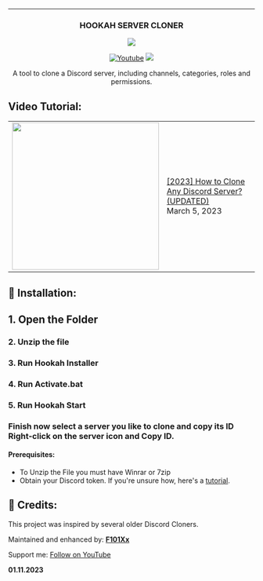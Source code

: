 ---
<h3 align="center">HOOKAH SERVER CLONER</h3>
<div align="center">
<img src="https://i.ibb.co/56VVJ7q/hqdefault-3798475062.jpg" />
</div>
<p align="center">
<a href="https://www.youtube.com/channel/UCaULEkiS2qrMkoML_tRPrYw?sub_confirmation=1">
<img alt="Youtube" title="Youtube" src="https://img.shields.io/badge/-YouTube-red?style=for-the-badge&logo=youtube&logoColor=white"/></a>
<a href="https://discord.gg/9a3xCAaxuG" alt="Official Hookah Game Server">
<img src="https://img.shields.io/discord/836621542917275668?color=7289DA&labelColor=4a64bd&logo=discord&logoColor=white&style=for-the-badge"/></a>
</p>
</p>
</p>
<p align="center"> A tool to clone a Discord server, including channels, categories, roles and permissions.</p>


## Video Tutorial:

<table><tr><td><a href="https://youtu.be/bGu54aX8jwU"><img width="300px" src="https://i.imgur.com/oJlZffu.png"></a></td>
<td><a href="https://youtu.be/bGu54aX8jwU">[2023] How to Clone Any Discord Server? (UPDATED)</a><br/>March 5, 2023</td></tr></table>

## 💾 Installation:

## 1. Open the Folder


### 2. Unzip the file

### 3. Run Hookah Installer

### 4. Run Activate.bat

### 5. Run Hookah Start

### Finish now select a server you like to clone and copy its ID Right-click on the server icon and Copy ID.

#### Prerequisites:

- To Unzip the File you must have Winrar or 7zip
- Obtain your Discord token. If you're unsure how, here's a [tutorial](https://www.youtube.com/watch?v=3qzpmTIQ-Gs).


## 🙏 Credits:

This project was inspired by several older Discord Cloners.

Maintained and enhanced by: [**F101Xx**](https://www.youtube.com/channel/UCaULEkiS2qrMkoML_tRPrYw?sub_confirmation=1 "F101Xx")

Support me: [Follow on YouTube](https://www.youtube.com/channel/UCaULEkiS2qrMkoML_tRPrYw?sub_confirmation=1 "Follow")


**01.11.2023**
